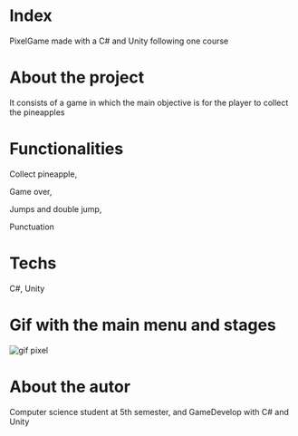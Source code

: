 # Index
PixelGame made with a C# and Unity following one course

# About the project
It consists of a game in which the main objective is for the player to collect the pineapples

# Functionalities
Collect pineapple,

Game over,

Jumps and double jump,

Punctuation

# Techs
 C#,
 Unity

# Gif with the main menu and stages
![gif pixel](https://user-images.githubusercontent.com/99060199/173958350-cdbe9889-0f6d-4196-9946-ccce3094d6ca.gif)

# About the autor

Computer science student at 5th semester, and GameDevelop with C# and Unity
